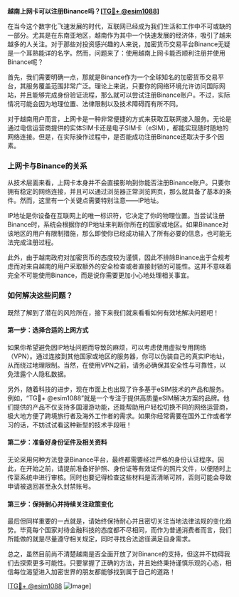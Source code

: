 **越南上网卡可以注册Binance吗？[[TG💪+ @esim1088](https://t.me/s/esim1088)]**

在当今这个数字化飞速发展的时代，互联网已经成为我们生活和工作中不可或缺的一部分。尤其是在东南亚地区，越南作为其中一个快速发展的经济体，吸引了越来越多的人关注。对于那些对投资感兴趣的人来说，加密货币交易平台Binance无疑是一个耳熟能详的名字。然而，问题来了：使用越南上网卡能否顺利注册并使用Binance呢？

首先，我们需要明确一点，那就是Binance作为一个全球知名的加密货币交易平台，其服务覆盖范围非常广泛。理论上来说，只要你的网络环境允许访问国际网站，并且能够完成身份验证流程，那么就可以尝试注册Binance账户。不过，实际情况可能会因为地理位置、法律限制以及技术障碍而有所不同。

对于越南用户而言，上网卡是一种非常便捷的方式来获取互联网接入服务。无论是通过电信运营商提供的实体SIM卡还是电子SIM卡（eSIM），都能实现随时随地的网络连接。但是，在实际操作过程中，是否能成功注册Binance还取决于多个因素。

### 上网卡与Binance的关系

从技术层面来看，上网卡本身并不会直接影响到你能否注册Binance账户。只要你拥有稳定的网络连接，并且可以通过浏览器正常浏览网页，那么就具备了基本的条件。然而，这里有一个关键点需要特别注意——IP地址。

IP地址是你设备在互联网上的唯一标识符，它决定了你的物理位置。当尝试注册Binance时，系统会根据你的IP地址来判断你所在的国家或地区。如果Binance对该地区的用户有限制措施，那么即使你已经成功输入了所有必要的信息，也可能无法完成注册过程。

此外，由于越南政府对加密货币的态度较为谨慎，因此不排除Binance出于合规考虑而对来自越南的用户采取额外的安全检查或者直接封锁的可能性。这并不意味着完全不可能使用Binance，而是说你需要更加小心地处理相关事宜。

### 如何解决这些问题？

既然了解到了潜在的风险所在，接下来我们就来看看如何有效地解决问题吧！

#### 第一步：选择合适的上网方式
如果你希望避免因IP地址问题而导致的麻烦，可以考虑使用虚拟专用网络（VPN）。通过连接到其他国家或地区的服务器，你可以伪装自己的真实IP地址，从而绕过地理限制。当然，在使用VPN之前，请务必确保其安全性与可靠性，以免泄露个人隐私数据。

另外，随着科技的进步，现在市面上也出现了许多基于eSIM技术的产品和服务。例如，“TG💪+ @esim1088”就是一个专注于提供高质量eSIM解决方案的品牌。他们提供的产品不仅支持多国漫游功能，还能帮助用户轻松切换不同的网络运营商，极大地方便了跨境旅行者及海外工作者的需求。如果你经常需要在国外工作或者学习的话，不妨试试看这种新型的技术手段哦！

#### 第二步：准备好身份证件及相关资料
无论采用何种方法登录Binance平台，最终都需要经过严格的身份认证程序。因此，在开始之前，请提前准备好护照、身份证等有效证件的照片文件，以便随时上传至系统中进行审核。同时也要记得检查这些材料是否清晰可辨，否则可能会导致申请被退回甚至永久封禁账号。

#### 第三步：保持耐心并持续关注政策变化
最后但同样重要的一点就是，请始终保持耐心并且密切关注当地法律法规的变化趋势。毕竟每个国家对待金融科技的态度都不尽相同，而作为普通消费者而言，我们所能做的就是尽量遵守相关规定，同时寻找合法途径满足自身需求。

总之，虽然目前尚不清楚越南是否全面开放了对Binance的支持，但这并不妨碍我们去探索更多可能性。只要掌握了正确的方法，并且始终秉持谨慎乐观的心态，相信每位渴望进入加密世界的朋友都能够找到属于自己的道路！

[[TG💪+ @esim1088](https://t.me/s/esim1088) ![Image](https://i.postimg.cc/4NQfJmqS/Snipaste-2025-05-13-00-14-12.png)]